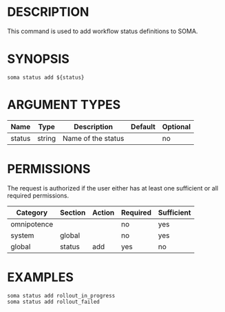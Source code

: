 # DESCRIPTION

This command is used to add workflow status definitions to SOMA.

# SYNOPSIS

```
soma status add ${status}
```

# ARGUMENT TYPES

Name | Type |     Description   | Default | Optional
 --- |  --- | ----------------- | ------- | --------
status | string | Name of the status | | no

# PERMISSIONS

The request is authorized if the user either has at least one
sufficient or all required permissions.

Category | Section | Action | Required | Sufficient
 ------- | ------- | ------ | -------- | ----------
omnipotence | | | no | yes
system | global | | no | yes
global | status | add | yes | no

# EXAMPLES

```
soma status add rollout_in_progress
soma status add rollout_failed
```
